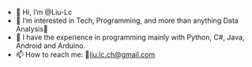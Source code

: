 - 👋 Hi, I’m @Liu-Lc
- 👀 I’m interested in Tech, Programming, and more than anything Data Analysis🔎
- 🧠 I have the experience in programming mainly with Python, C#, Java, Android and Arduino.
- 📫 How to reach me: 📩liu.lc.ch@gmail.com

<!---
Liu-Lc/Liu-Lc is a ✨ special ✨ repository because its `README.md` (this file) appears on your GitHub profile.
You can click the Preview link to take a look at your changes.
--->

